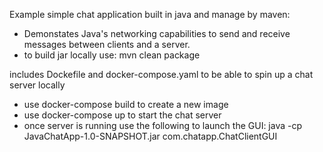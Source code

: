 Example simple chat application built in java and manage by maven:
-  Demonstates Java's networking capabilities to send and receive messages between clients and a server. 
- to build jar locally use:  mvn clean package

includes Dockefile and docker-compose.yaml to be able to spin up a chat server locally
-  use docker-compose build to create a new image
-  use docker-compose up to start the chat server
-  once server is running use the following to launch the GUI: java -cp <also list path to jar if located in a different directory> JavaChatApp-1.0-SNAPSHOT.jar com.chatapp.ChatClientGUI
